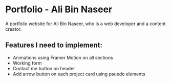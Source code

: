 # Portfolio - Ali Bin Naseer

A portfolio website for Ali Bin Naseer, who is a web developer and a content creator.

## Features I need to implement:

- Animations using Framer Motion on all sections
- Working form
- Contact me button on header
- Add arrow button on each project card using psuedo elements
